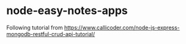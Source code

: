 # node-easy-notes-apps
Following tutorial from https://www.callicoder.com/node-js-express-mongodb-restful-crud-api-tutorial/
